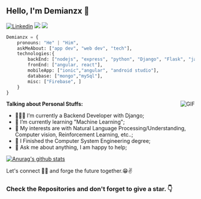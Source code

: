 ## Hello, I'm Demianzx 👋

[![Linkedin](https://img.shields.io/badge/-LinkedIn-222222?style=flat-square&logo=Linkedin&logoColor=white&link=https://www.linkedin.com/in/Demianzx/)](https://www.linkedin.com/in/Demianzx/)
[![](https://img.shields.io/badge/Telegram-Demianzx-blue)](https://t.me/Demianzx)
[![](https://img.shields.io/badge/Gmail-demianz999%40gmail.com-red)](https://mail.google.com/mail/u/0/?tab=km#inbox)




```python
Demianzx = {
    pronouns: "He" | "Him",
    askMeAbout: ["app dev", "web dev", "tech"],
    technologies:{
        backEnd: ["nodejs", "express", "python", "Django", "Flask", "java", "C"],
        fronEnd: ["angular, react"],
        mobileApp: ["ionic","angular", "android studio"],
        database: ["mongo","mySql"],
        misc: ["Firebase", ]
    }
}
```
<img align="right" alt="GIF" src="https://media0.giphy.com/media/WtTnAfZn6aVJfBzlN3/giphy.gif?cid=ecf05e479c4cf5328fa6cdcd088a15756053c7b67410404c&rid=giphy.gif" />

**Talking about Personal Stuffs:**

- 👨🏽‍💻 I’m currently a Backend Developer with Django;
- 🌱 I’m currently learning "Machine Learning"; 
- 🤔 My interests are with Natural Language Processing/Understanding, Computer vision, Reinforcement Learning, etc..;
- 💼 I Finished the Computer System Engineering degree;
- 💬 Ask me about anything, I am happy to help;



[![Anurag's github stats](https://github-readme-stats.vercel.app/api?username=Demianzx)](https://github.com/anuraghazra/github-readme-stats)




Let's connect 👨‍💻 and forge the future together.😁✌

### Check the Repositories and don't forget to give a star. 👇
<!--
**Demianzx/Demianzx** is a ✨ _special_ ✨ repository because its `README.md` (this file) appears on your GitHub profile.

Here are some ideas to get you started:

- 🔭 I’m currently working on ...
- 🌱 I’m currently learning ...
- 👯 I’m looking to collaborate on ...
- 🤔 I’m looking for help with ...
- 💬 Ask me about ...
- 📫 How to reach me: ...
- 😄 Pronouns: ...
- ⚡ Fun fact: ...
- 📝 See my [Curriculum Vitae](https://drive.google.com/file) to get more info.
-->
